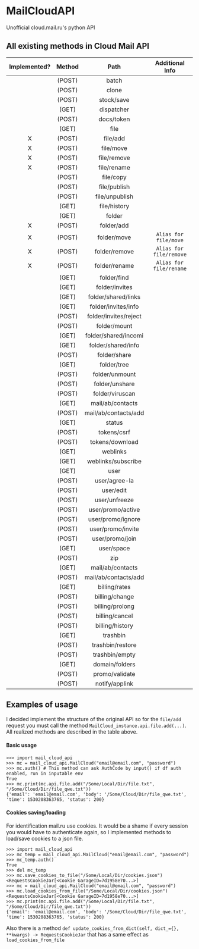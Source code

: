 
# MailCloudAPI
Unofficial cloud.mail.ru's python API

## All existing methods in Cloud Mail API

| Implemented? | Method |          Path         |    Additional Info    |
|:------------:|:------:|:---------------------:|:---------------------:|
|              | (POST) | batch                 |                       |
|              | (POST) | clone                 |                       |
|              | (POST) | stock/save            |                       |
|              | (GET)  | dispatcher            |                       |
|              | (POST) | docs/token            |                       |
|              | (GET)  | file                  |                       |
|       X      | (POST) | file/add              |                       |
|       X      | (POST) | file/move             |                       |
|       X      | (POST) | file/remove           |                       |
|       X      | (POST) | file/rename           |                       |
|              | (POST) | file/copy             |                       |
|              | (POST) | file/publish          |                       |
|              | (POST) | file/unpublish        |                       |
|              | (GET)  | file/history          |                       |
|              | (GET)  | folder                |                       |
|       X      | (POST) | folder/add            |                       |
|       X      | (POST) | folder/move           |`Alias for file/move`  |
|       X      | (POST) | folder/remove         |`Alias for file/remove`|
|       X      | (POST) | folder/rename         |`Alias for file/rename`|
|              | (GET)  | folder/find           |                       |
|              | (GET)  | folder/invites        |                       |
|              | (GET)  | folder/shared/links   |                       |
|              | (GET)  | folder/invites/info   |                       |
|              | (POST) | folder/invites/reject |                       |
|              | (POST) | folder/mount          |                       |
|              | (GET)  | folder/shared/incomi  |                       |
|              | (GET)  | folder/shared/info    |                       |
|              | (POST) | folder/share          |                       |
|              | (GET)  | folder/tree           |                       |
|              | (POST) | folder/unmount        |                       |
|              | (POST) | folder/unshare        |                       |
|              | (POST) | folder/viruscan       |                       |
|              | (GET)  | mail/ab/contacts      |                       |
|              | (POST) | mail/ab/contacts/add  |                       |
|              | (GET)  | status                |                       |
|              | (POST) | tokens/csrf           |                       |
|              | (POST) | tokens/download       |                       |
|              | (GET)  | weblinks              |                       |
|              | (GET)  | weblinks/subscribe    |                       |
|              | (GET)  | user                  |                       |
|              | (POST) | user/agree-la         |                       |
|              | (POST) | user/edit             |                       |
|              | (POST) | user/unfreeze         |                       |
|              | (POST) | user/promo/active     |                       |
|              | (POST) | user/promo/ignore     |                       |
|              | (POST) | user/promo/invite     |                       |
|              | (POST) | user/promo/join       |                       |
|              | (GET)  | user/space            |                       |
|              | (POST) | zip                   |                       |
|              | (GET)  | mail/ab/contacts      |                       |
|              | (POST) | mail/ab/contacts/add  |                       |
|              | (GET)  | billing/rates         |                       |
|              | (POST) | billing/change        |                       |
|              | (POST) | billing/prolong       |                       |
|              | (POST) | billing/cancel        |                       |
|              | (POST) | billing/history       |                       |
|              | (GET)  | trashbin              |                       |
|              | (POST) | trashbin/restore      |                       |
|              | (POST) | trashbin/empty        |                       |
|              | (GET)  | domain/folders        |                       |
|              | (POST) | promo/validate        |                       |
|              | (POST) | notify/applink        |                       |

## Examples of usage
I decided implement the structure of the original API so for the `file/add` request you must call the method `MailCloud_instance.api.file.add(...)`.
All realized methods are described in the table above.
#### Basic usage
```
>>> import mail_cloud_api
>>> mc = mail_cloud_api.MailCloud("email@email.com", "password")
>>> mc.auth() # This method can ask AuthCode by input() if df auth enabled, run in inputable env
True
>>> mc.print(mc.api.file.add("/Some/Local/Dir/file.txt", "/Some/Cloud/Dir/file_qwe.txt"))
{'email': 'email@email.com', 'body': '/Some/Cloud/Dir/file_qwe.txt', 'time': 1530208363765, 'status': 200}
```
#### Cookies saving/loading
For identification mail.ru use cookies.
It would be a shame if every session you would have to authenticate again, so I implemented methods to load/save cookies to a json file.
```
>>> import mail_cloud_api
>>> mc_temp = mail_cloud_api.MailCloud("email@email.com", "password")
>>> mc_temp.auth()
True
>>> del mc_temp
>>> mc.save_cookies_to_file("/Some/Local/Dir/cookies.json")
<RequestsCookieJar[<Cookie GarageID=7d1958e70...>]
>>> mc = mail_cloud_api.MailCloud("email@email.com", "password")
>>> mc.load_cookies_from_file("/Some/Local/Dir/cookies.json")
<RequestsCookieJar[<Cookie GarageID=7d1958e70...>]
>>> mc.print(mc.api.file.add("/Some/Local/Dir/file.txt", "/Some/Cloud/Dir/file_qwe.txt"))
{'email': 'email@email.com', 'body': '/Some/Cloud/Dir/file_qwe.txt', 'time': 1530208363765, 'status': 200}
```

Also there is a method `def update_cookies_from_dict(self, dict_={}, **kwargs) -> RequestsCookieJar` that has a same effect as `load_cookies_from_file`